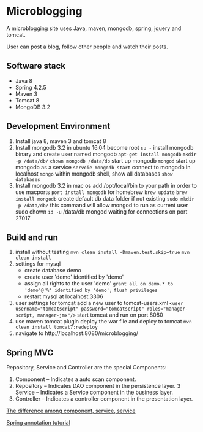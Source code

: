 # Microblogging
A microblogging site uses Java, maven, mongodb, spring, jquery and tomcat.

User can post a blog, follow other people and watch their posts.

## Software stack
* Java 8
* Spring 4.2.5
* Maven 3
* Tomcat 8
* MongoDB 3.2

## Development Environment
1. Install java 8, maven 3 and tomcat 8
2. Install mongodb 3.2 in ubuntu 16.04
   become root
   `su -`
   install mongodb binary and create user named mongodb
   `apt-get install mongodb`
   `mkdir -p /data/db/`
   `chown mongodb /data/db`
   start up mongodb
   `mongod`
   start up mongodb as a service
   `servcie mongodb start`
   connect to mongodb in localhost
   `mongo`
   within mongodb shell, show all databases
   `show databases`
3. Install mongodb 3.2 in mac os
   add /opt/local/bin to your path in order to use macports
   `port install mongodb`
   for homebrew
   `brew update`
   `brew install mongodb`
   create default db data folder if not existing
   `sudo mkdir -p /data/db/`
   this command will allow mongod to run as current user
   sudo chown `id -u` /data/db
   mongod
   waiting for connections on port 27017

## Build and run
1. install without testing
   `mvn clean install -Dmaven.test.skip=true`
   `mvn clean install`
2. settings for mysql
   * create database demo 
   * create user 'demo' identified by 'demo'
   * assign all rights to the user 'demo'
     `grant all on demo.* to 'demo'@'%' identified by 'demo';`
     `flush privileges`
   * restart mysql at localhost:3306
3. user settings for tomcat
   add a new user to tomcat-users.xml
   `<user username="tomcatscript" password="tomcatscript" roles="manager-script, manager-jmx"/>`
   start tomcat and run on port 8080
4. use maven tomcat plugin
   deploy the war file and deploy to tomcat
   `mvn clean install tomcat7:redeploy`
5. navigate to http://localhost:8080/microblogging/

## Spring MVC
Repository, Service and Controller are the special Components:
1. Component – Indicates a auto scan component.
2. Repository – Indicates DAO component in the persistence layer.
3  Service – Indicates a Service component in the business layer.
4. Controller – Indicates a controller component in the presentation layer.

[The difference among component, service, service](http://stackoverflow.com/questions/6827752/whats-the-difference-between-component-repository-service-annotations-in)

[Spring annotation tutorial](http://www.techferry.com/articles/spring-annotations.html)